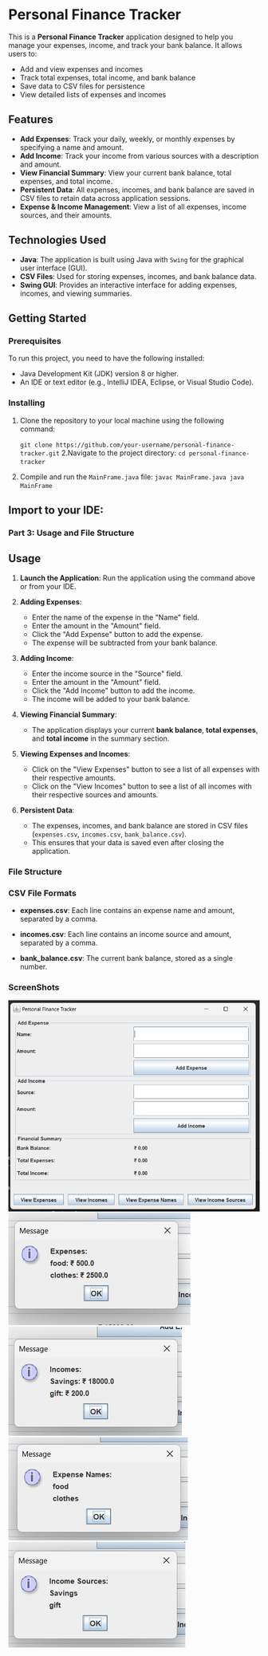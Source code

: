 # Personal Finance Tracker

This is a **Personal Finance Tracker** application designed to help you manage your expenses, income, and track your bank balance. It allows users to:
- Add and view expenses and incomes
- Track total expenses, total income, and bank balance
- Save data to CSV files for persistence
- View detailed lists of expenses and incomes

## Features

- **Add Expenses**: Track your daily, weekly, or monthly expenses by specifying a name and amount.
- **Add Income**: Track your income from various sources with a description and amount.
- **View Financial Summary**: View your current bank balance, total expenses, and total income.
- **Persistent Data**: All expenses, incomes, and bank balance are saved in CSV files to retain data across application sessions.
- **Expense & Income Management**: View a list of all expenses, income sources, and their amounts.

## Technologies Used

- **Java**: The application is built using Java with `Swing` for the graphical user interface (GUI).
- **CSV Files**: Used for storing expenses, incomes, and bank balance data.
- **Swing GUI**: Provides an interactive interface for adding expenses, incomes, and viewing summaries.

## Getting Started

### Prerequisites

To run this project, you need to have the following installed:
- Java Development Kit (JDK) version 8 or higher.
- An IDE or text editor (e.g., IntelliJ IDEA, Eclipse, or Visual Studio Code).

### Installing

1. Clone the repository to your local machine using the following command:
   
   `git clone https://github.com/your-username/personal-finance-tracker.git`
2.Navigate to the project directory:
   `cd personal-finance-tracker`
3. Compile and run the `MainFrame.java` file:
   `javac MainFrame.java
    java MainFrame`




## Import to your IDE: 

### Part 3: Usage and File Structure


## Usage

1. **Launch the Application**: Run the application using the command above or from your IDE.
2. **Adding Expenses**: 
   - Enter the name of the expense in the "Name" field.
   - Enter the amount in the "Amount" field.
   - Click the "Add Expense" button to add the expense.
   - The expense will be subtracted from your bank balance.

3. **Adding Income**: 
   - Enter the income source in the "Source" field.
   - Enter the amount in the "Amount" field.
   - Click the "Add Income" button to add the income.
   - The income will be added to your bank balance.

4. **Viewing Financial Summary**: 
   - The application displays your current **bank balance**, **total expenses**, and **total income** in the summary section.
   
5. **Viewing Expenses and Incomes**: 
   - Click on the "View Expenses" button to see a list of all expenses with their respective amounts.
   - Click on the "View Incomes" button to see a list of all incomes with their respective sources and amounts.

6. **Persistent Data**: 
   - The expenses, incomes, and bank balance are stored in CSV files (`expenses.csv`, `incomes.csv`, `bank_balance.csv`).
   - This ensures that your data is saved even after closing the application.

### File Structure



### CSV File Formats

- **expenses.csv**: Each line contains an expense name and amount, separated by a comma.

- **incomes.csv**: Each line contains an income source and amount, separated by a comma.

- **bank_balance.csv**: The current bank balance, stored as a single number.


### ScreenShots

![Main](main.png)
![Expenses](expense_details.png)
![Incomes](income_details.png)
![Expense List](expense_list.png)
![Income List](income_list.png)
